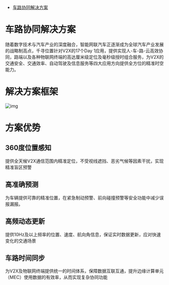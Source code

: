 - [车路协同解决方案](https://www.qxwz.com/lp/cheluxietong)

# 车路协同解决方案

随着数字技术与汽车产业的深度融合，智能网联汽车正逐渐成为全球汽车产业发展的战略制高点，千寻位置针对V2X的17个Day  1应用，提供实现人-车-路-云高效协同，路端以及各种物联网终端的高达厘米级定位及毫秒级授时组合服务，为V2X的交通安全、交通效率、自动驾驶及信息服务等四大应用方向提供全方位的精准时空能力。

# 解决方案框架

![img](https://dev-venus-pub.oss-cn-beijing.aliyuncs.com/cms/5e9d4759/_67B6_6784_56FE.png)

# 方案优势

## 360度位置感知

提供全天候V2X通信范围内精准定位，不受视线遮挡、恶劣气候等因素干扰，实现精准盲区预警

## 高准确预测

为车辆提供可靠的精准位置，在紧急制动预警、前向碰撞预警等安全功能中减少误报漏报。

## 高频动态更新

提供10Hz及以上频率的位置、速度、航向角信息，保证实时数据更新，应对快速变化的交通场景

## 车路时间同步

为V2X及物联网终端提供统一的时间体系，保障数据互联互通，提升边缘计算单元（MEC）使用数据的有效率，从而实现复杂协同功能